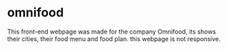 # omnifood 
This front-end webpage was made for the company Omnifood, its shows their cities, their food menu and food plan.
this webpage is not responsive.
